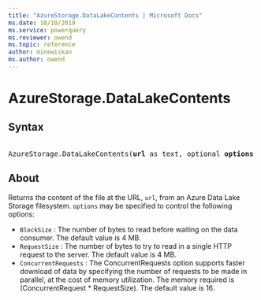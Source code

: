 ```yaml
---
title: "AzureStorage.DataLakeContents | Microsoft Docs"
ms.date: 10/10/2019
ms.service: powerquery
ms.reviewer: owend
ms.topic: reference
author: minewiskan
ms.author: owend
---
```

# AzureStorage.DataLakeContents

## Syntax

<pre>  
AzureStorage.DataLakeContents(<b>url</b> as text, optional <b>options</b> as nullable record) as binary
</pre>

## About  

Returns the content of the file at the URL, <code>url</code>, from an Azure Data Lake Storage filesystem. <code>options</code> may be specified to control the following options: <ul> <li><code>BlockSize</code> : The number of bytes to read before waiting on the data consumer. The default value is 4 MB.</li> <li><code>RequestSize</code> : The number of bytes to try to read in a single HTTP request to the server. The default value is 4 MB.</li> <li><code>ConcurrentRequests</code> : The ConcurrentRequests option supports faster download of data by specifying the number of requests to be made in parallel, at the cost of memory utilization. The memory required is (ConcurrentRequest * RequestSize). The default value is 16.</li> </ul> 
  
  
  